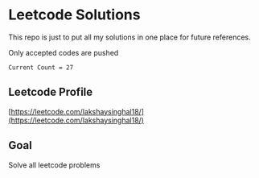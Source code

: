 # Leetcode Solutions
This repo is just to put all my solutions in one place for future references.

Only accepted codes are pushed

`Current Count = 27`

## Leetcode Profile
[https://leetcode.com/lakshaysinghal18/](https://leetcode.com/lakshaysinghal18/)

##  Goal
Solve all leetcode problems
